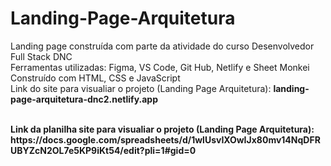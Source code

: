 # Landing-Page-Arquitetura
<p>Landing page construída com parte da atividade do curso Desenvolvedor Full Stack DNC<br>
Ferramentas utilizadas: Figma, VS Code, Git Hub, Netlify e Sheet Monkei<br>
Construído com HTML, CSS e JavaScript <br>
Link do site para visualiar o projeto (Landing Page Arquitetura): <strong>landing-page-arquitetura-dnc2.netlify.app<strong/>
</p> <br>
Link da planilha site para visualiar o projeto (Landing Page Arquitetura): <strong> https://docs.google.com/spreadsheets/d/1wlUsvIXOwIJx80mv14NqDFRUBYZcN2OL7e5KP9iKt54/edit?pli=1#gid=0 <strong/>
</p>
